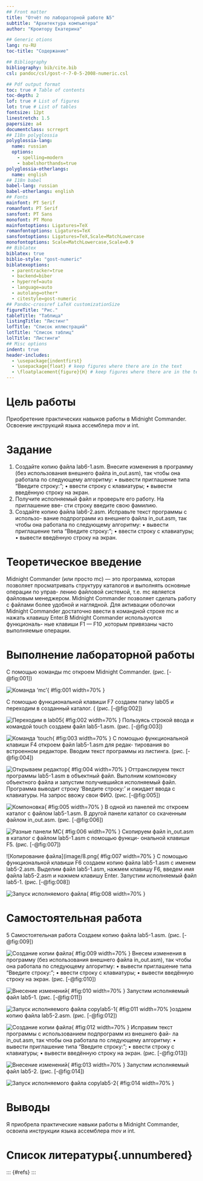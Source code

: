 ```yaml
---
## Front matter
title: "Отчёт по лабораторной работе №5"
subtitle: "Архитектура компьютера"
author: "Кроитору Екатерина"

## Generic otions
lang: ru-RU
toc-title: "Содержание"

## Bibliography
bibliography: bib/cite.bib
csl: pandoc/csl/gost-r-7-0-5-2008-numeric.csl

## Pdf output format
toc: true # Table of contents
toc-depth: 2
lof: true # List of figures
lot: true # List of tables
fontsize: 12pt
linestretch: 1.5
papersize: a4
documentclass: scrreprt
## I18n polyglossia
polyglossia-lang:
  name: russian
  options:
	- spelling=modern
	- babelshorthands=true
polyglossia-otherlangs:
  name: english
## I18n babel
babel-lang: russian
babel-otherlangs: english
## Fonts
mainfont: PT Serif
romanfont: PT Serif
sansfont: PT Sans
monofont: PT Mono
mainfontoptions: Ligatures=TeX
romanfontoptions: Ligatures=TeX
sansfontoptions: Ligatures=TeX,Scale=MatchLowercase
monofontoptions: Scale=MatchLowercase,Scale=0.9
## Biblatex
biblatex: true
biblio-style: "gost-numeric"
biblatexoptions:
  - parentracker=true
  - backend=biber
  - hyperref=auto
  - language=auto
  - autolang=other*
  - citestyle=gost-numeric
## Pandoc-crossref LaTeX customizationSize
figureTitle: "Рис."
tableTitle: "Таблица"
listingTitle: "Листинг"
lofTitle: "Список иллюстраций"
lotTitle: "Список таблиц"
lolTitle: "Листинги"
## Misc options
indent: true
header-includes:
  - \usepackage{indentfirst}
  - \usepackage{float} # keep figures where there are in the text
  - \floatplacement{figure}{H} # keep figures where there are in the text
---
```


# Цель работы

Приобретение практических навыков работы в Midnight Commander. Освоение
инструкций языка ассемблера mov и int.

# Задание

1. Создайте копию файла lab6-1.asm. Внесите изменения в программу (без
использования внешнего файла in_out.asm), так чтобы она работала по
следующему алгоритму: • вывести приглашение типа “Введите строку:”; •
ввести строку с клавиатуры; • вывести введённую строку на экран.
2. Получите исполняемый файл и проверьте его работу. На приглашение вве-
сти строку введите свою фамилию.
3. Создайте копию файла lab6-2.asm. Исправьте текст программы с использо-
вание подпрограмм из внешнего файла in_out.asm, так чтобы она работала
по следующему алгоритму:
• вывести приглашение типа “Введите строку:”;
• ввести строку с клавиатуры;
• вывести введённую строку на экран.

# Теоретическое введение
Midnight Commander (или просто mc) — это программа, которая позволяет
просматривать структуру каталогов и выполнять основные операции по управ-
лению файловой системой, т.е. mc является файловым менеджером. Midnight
Commander позволяет сделать работу с файлами более удобной и наглядной. Для
активации оболочки Midnight Commander достаточно ввести в командной строке
mc и нажать клавишу Enter.В Midnight Commander используются функциональ-
ные клавиши F1 — F10 ,которым привязаны часто выполняемые операции.

# Выполнение лабораторной работы

С помощью команды mc откроем Midnight Commander.  (рис. [-@fig:001])

![Команда ‘mc’](image/1.png){ #fig:001 width=70% }

С помощью функциональной клавиши F7 создаем папку lab05 и переходим в
созданный каталог. ( (рис. [-@fig:002])

![Переходим в lab05](image/3.png){ #fig:002 width=70% }
Пользуясь строкой ввода и командой touch создаем файл lab5-1.asm.  (рис. [-@fig:003])

![Команда ‘touch](image/4.png){ #fig:003 width=70% }
С помощью функциональной клавиши F4 откроем файл lab5-1.asm для редак-
тирования во встроенном редакторе. Вводим текст программы из листинга.  (рис. [-@fig:004])

![Открываем редактор](image/5.png){ #fig:004 width=70% }
Оттранслируем текст программы lab5-1.asm в объектный файл. Выполним
компоновку объектного файла и запустим получившийся исполняемый файл.
Программа выводит строку ‘Введите строку:’ и ожидает ввода с клавиатуры. На
запрос ввожу свои ФИО. (рис. [-@fig:005])

![Компоновка](image/6.png){ #fig:005 width=70% }
В одной из панелей mc откроем каталог с файлом lab5-1.asm. В другой панели
каталог со скаченным файлом in_out.asm.  (рис. [-@fig:006])

![Разные панели МС](image/7.png){ #fig:006 width=70% }
Скопируем файл in_out.asm в каталог с файлом lab5-1.asm с помощью функци-
ональной клавиши F5.  (рис. [-@fig:007])

![Копирование файла](image/8.png{ #fig:007 width=70% }
С помощью функциональной клавиши F6 создаем копию файла lab5-1.asm с
именем lab5-2.asm. Выделим файл lab5-1.asm, нажмем клавишу F6, введем имя
файла lab5-2.asm и нажмем клавишу Enter. 
 Запустим исполняемый файл lab5-1. (рис. [-@fig:008])

![Запуск исполняемого файла](image/9.png){ #fig:008 width=70% }
# Самостоятельная работа
5 Самостоятельная работа
Создаем копию файла lab5-1.asm. (рис. [-@fig:009])

![Создание копии файла](image/10.png){ #fig:009 width=70% }
Внесем изменения в программу (без использования внешнего файла
in_out.asm), так чтобы она работала по следующему алгоритму:
• вывести приглашение типа “Введите строку:”;
• ввести строку с клавиатуры;
• вывести введённую строку на экран.  (рис. [-@fig:010])

![Внесение изменений](image/11.png){ #fig:010 width=70% }
Запустим исполняемый файл lab5-1. (рис. [-@fig:011])

![Запуск исполняемого файла copylab5-1](image/12.png){ #fig:011 width=70% }оздаем копию файла lab5-2.asm. (рис. [-@fig:012])

![Создание копии файла](image/13.png){ #fig:012 width=70% }
Исправим текст программы с использованием подпрограмм из внешнего фай-
ла in_out.asm, так чтобы она работала по следующему алгоритму:
• вывести приглашение типа “Введите строку:”;
• ввести строку с клавиатуры;
• вывести введённую строку на экран. (рис. [-@fig:013])

![Внесение изменений](image/14.png){ #fig:013 width=70% }
Запустим исполняемый файл lab5-2.  (рис. [-@fig:014])

![Запуск исполняемого файла copylab5-2](image/15.png){ #fig:014 width=70% }

# Выводы
Я приобрела практические навыки работы в Midnight Commander, освоила
инструкции языка ассемблера mov и int.
# Список литературы{.unnumbered}

::: {#refs}
:::
